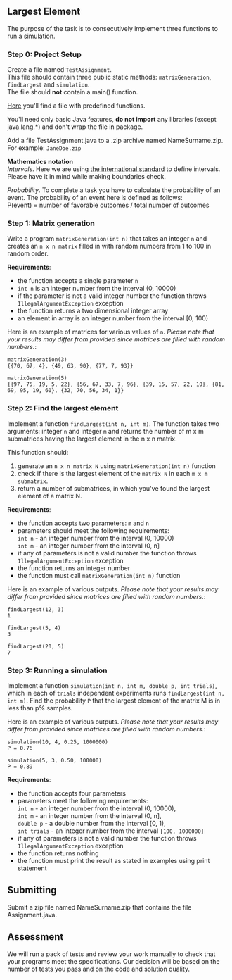 ## Largest Element
The purpose of the task is to consecutively implement three functions to run a simulation.

### Step 0: Project Setup
Create a file named `TestAssignment`. <br>
This file should contain three public static methods: `matrixGeneration`, `findLargest` and `simulation`. <br>
The file should **not** contain a main() function.

[Here](TestAssignment.java) you'll find a file with predefined functions.

You'll need only basic Java features, **do not import** any libraries (except java.lang.*) and don't wrap the file in package.

Add a file TestAssignment.java to a .zip archive named NameSurname.zip. For example: `JaneDoe.zip`

**Mathematics notation** <br>
*Intervals*. Here we are using [the international standard](https://en.wikipedia.org/wiki/Interval_(mathematics)#Notations_for_intervals) to define intervals. Please have it in mind while making boundaries check.

*Probability*. To complete a task you have to calculate the probability of an event. The probability of an event here is defined as follows:<br>
P(event) = number of favorable outcomes / total number of outcomes

### Step 1: Matrix generation
Write a program `matrixGeneration(int n)` that takes an integer `n` and creates an `n x n matrix` filled in with random numbers from 1 to 100 in random order.

**Requirements**:
- the function accepts a single parameter `n`
- `int n` is an integer number from the interval (0, 10000)
- if the parameter is not a valid integer number the function throws `IllegalArgumentException` exception
- the function returns a two dimensional integer array
- an element in array is an integer number from the interval [0, 100)

Here is an example of matrices for various values of `n`. *Please note that your results may differ from provided since matrices are filled with random numbers.*:

    matrixGeneration(3)
    {{70, 67, 4}, {49, 63, 90}, {77, 7, 93}}
    
    matrixGeneration(5)
    {{97, 75, 19, 5, 22}, {56, 67, 33, 7, 96}, {39, 15, 57, 22, 10}, {81, 69, 95, 19, 60}, {32, 70, 56, 34, 1}}

### Step 2: Find the largest element
Implement a function `findLargest(int n, int m)`. The function takes two arguments: integer `n` and integer `m` and returns the number of m x m submatrices having the largest element in the n x n matrix.

This function should:
1. generate an `n x n matrix N` using `matrixGeneration(int n)` function
2. check if there is the largest  element of the `matrix N` in each `m x m submatrix`.
3. return a number of submatrices, in which you've found the largest element of a matrix N.

**Requirements**:
- the function accepts two parameters: `m` and `n`
- parameters should meet the following requirements: <br>
`int n` - an integer number from the interval (0, 10000) <br>
`int m` - an integer number from the interval (0, n]
- if any of parameters is not a valid number the function throws `IllegalArgumentException` exception
- the function returns an integer number
- the function must call `matrixGeneration(int n)` function

Here is an example of various outputs. *Please note that your results may differ from provided since matrices are filled with random numbers.*:

    findLargest(12, 3)
    1
    
    findLargest(5, 4)
    3
    
    findLargest(20, 5)
    7

### Step 3: Running a simulation
Implement a function `simulation(int n, int m, double p, int trials)`, which in each of `trials` independent experiments runs `findLargest(int n, int m)`.
Find the probability `P` that the largest element of the matrix M is in less than p% samples.

Here is an example of various outputs. *Please note that your results may differ from provided since matrices are filled with random numbers.*:

    simulation(10, 4, 0.25, 1000000)
    P = 0.76
    
    simulation(5, 3, 0.50, 100000)
    P = 0.89

**Requirements**:
- the function accepts four parameters
- parameters meet the following requirements: <br>
`int n` - an integer number from the interval (0, 10000),<br>
`int m` - an integer number from the interval (0, n], <br>
`double p` - a double number from the interval [0, 1), <br>
`int trials` - an integer number from the interval `[100, 1000000]`<br>
- if any of parameters is not a valid number the function throws `IllegalArgumentException` exception
- the function returns nothing
- the function must print the result as stated in examples using print statement

## Submitting
Submit a zip file named NameSurname.zip that contains the file Assignment.java.

## Assessment
We will run a pack of tests and review your work manually to check that your programs meet the specifications. Our decision will be based on the number of tests you pass and on the code and solution quality.